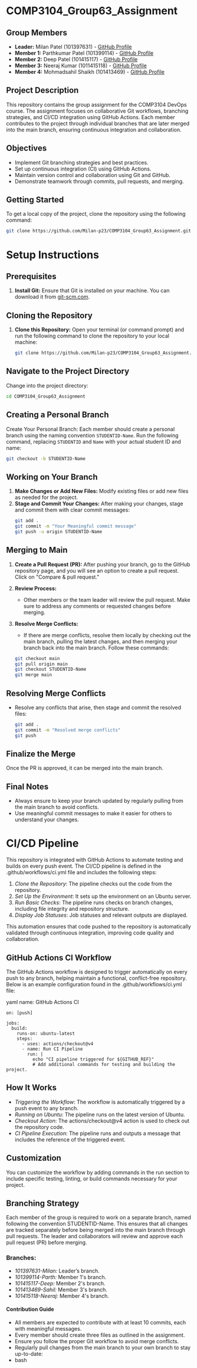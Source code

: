 # COMP3104_Group63_Assignment

## Group Members
- **Leader:** Milan Patel (101397631) - [GitHub Profile](https://github.com/Milan-p23)
- **Member 1:** Parthkumar Patel (101399114) - [GitHub Profile](https://github.com/Parth-2601)
- **Member 2:** Deep Patel (101415117) - [GitHub Profile](https://github.com/Deeppatel91)
- **Member 3:** Neeraj Kumar (1011415118) - [GitHub Profile](https://github.com/NeerajBudhiraja1807)
- **Member 4:** Mohmadsahil Shaikh (101413469) - [GitHub Profile](https://github.com/sahils777)

## Project Description
This repository contains the group assignment for the COMP3104 DevOps course. The assignment focuses on collaborative Git workflows, branching strategies, and CI/CD integration using GitHub Actions. Each member contributes to the project through individual branches that are later merged into the main branch, ensuring continuous integration and collaboration.

## Objectives
- Implement Git branching strategies and best practices.
- Set up continuous integration (CI) using GitHub Actions.
- Maintain version control and collaboration using Git and GitHub.
- Demonstrate teamwork through commits, pull requests, and merging.

## Getting Started
To get a local copy of the project, clone the repository using the following command:

```bash
git clone https://github.com/Milan-p23/COMP3104_Group63_Assignment.git

```

# Setup Instructions

## Prerequisites
1. **Install Git:** Ensure that Git is installed on your machine. You can download it from [git-scm.com](https://git-scm.com).

## Cloning the Repository
1. **Clone this Repository:** Open your terminal (or command prompt) and run the following command to clone the repository to your local machine:
   ```bash
   git clone https://github.com/Milan-p23/COMP3104_Group63_Assignment.git

## Navigate to the Project Directory
Change into the project directory:
   ```bash
   cd COMP3104_Group63_Assignment
   ```


## Creating a Personal Branch
Create Your Personal Branch: Each member should create a personal branch using the naming convention `STUDENTID-Name`. Run the following command, replacing `STUDENTID` and `Name` with your actual student ID and name:
  ```bash
 git checkout -b STUDENTID-Name

```
## Working on Your Branch
1. **Make Changes or Add New Files:** Modify existing files or add new files as needed for the project.
2. **Stage and Commit Your Changes:** After making your changes, stage and commit them with clear commit messages:
   ```bash
   git add .
   git commit -m "Your Meaningful commit message"
   git push -u origin STUDENTID-Name
## Merging to Main
1. **Create a Pull Request (PR):** After pushing your branch, go to the GitHub repository page, and you will see an option to create a pull request. Click on "Compare & pull request."

2. **Review Process:**
   - Other members or the team leader will review the pull request. Make sure to address any comments or requested changes before merging.

3. **Resolve Merge Conflicts:**
   - If there are merge conflicts, resolve them locally by checking out the main branch, pulling the latest changes, and then merging your branch back into the main branch. Follow these commands:
   ```bash
   git checkout main
   git pull origin main
   git checkout STUDENTID-Name
   git merge main
## Resolving Merge Conflicts
- Resolve any conflicts that arise, then stage and commit the resolved files:
  ```bash
  git add .
  git commit -m "Resolved merge conflicts"
  git push
  ```
  
## Finalize the Merge
Once the PR is approved, it can be merged into the main branch.

## Final Notes
- Always ensure to keep your branch updated by regularly pulling from the main branch to avoid conflicts.
- Use meaningful commit messages to make it easier for others to understand your changes.

# CI/CD Pipeline

This repository is integrated with GitHub Actions to automate testing and builds on every push event. The CI/CD pipeline is defined in the .github/workflows/ci.yml file and includes the following steps:

1. *Clone the Repository*: The pipeline checks out the code from the repository.
2. *Set Up the Environment*: It sets up the environment on an Ubuntu server.
3. *Run Basic Checks*: The pipeline runs checks on branch changes, including file integrity and repository structure.
4. *Display Job Statuses*: Job statuses and relevant outputs are displayed.

This automation ensures that code pushed to the repository is automatically validated through continuous integration, improving code quality and collaboration.

## GitHub Actions CI Workflow

The GitHub Actions workflow is designed to trigger automatically on every push to any branch, helping maintain a functional, conflict-free repository. Below is an example configuration found in the .github/workflows/ci.yml file:

yaml
name: GitHub Actions CI
```
on: [push]

jobs:
  build:
    runs-on: ubuntu-latest
    steps:
      - uses: actions/checkout@v4
      - name: Run CI Pipeline
        run: |
          echo "CI pipeline triggered for ${GITHUB_REF}"
          # Add additional commands for testing and building the project.
```

## How It Works

- *Triggering the Workflow*: The workflow is automatically triggered by a push event to any branch.
- *Running on Ubuntu*: The pipeline runs on the latest version of Ubuntu.
- *Checkout Action*: The actions/checkout@v4 action is used to check out the repository code.
- *CI Pipeline Execution*: The pipeline runs and outputs a message that includes the reference of the triggered event.

## Customization

You can customize the workflow by adding commands in the run section to include specific testing, linting, or build commands necessary for your project.

## Branching Strategy

Each member of the group is required to work on a separate branch, named following the convention STUDENTID-Name. This ensures that all changes are tracked separately before being merged into the main branch through pull requests. The leader and collaborators will review and approve each pull request (PR) before merging.

### Branches:
- *101397631-Milan:* Leader’s branch.
- *101399114-Parth:* Member 1's branch.
- *101415117-Deep:* Member 2's branch.
- *101413469-Sahil:* Member 3's branch.
- *101415118-Neeraj:* Member 4's branch.

#### Contribution Guide
- All members are expected to contribute with at least 10 commits, each with meaningful messages.
- Every member should create three files as outlined in the assignment.
- Ensure you follow the proper Git workflow to avoid merge conflicts.
- Regularly pull changes from the main branch to your own branch to stay up-to-date:
- bash

